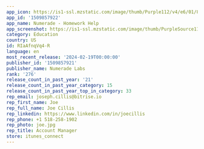 ```yaml
---
app_icon: https://is1-ssl.mzstatic.com/image/thumb/Purple112/v4/e6/01/85/e60185cc-4fec-db60-cd1f-0d06e731821e/AppIcon-0-0-1x_U007emarketing-0-10-0-85-220.png/1024x1024bb.png
app_id: '1509857922'
app_name: Numerade - Homework Help
app_screenshot: https://is1-ssl.mzstatic.com/image/thumb/PurpleSource116/v4/4e/d6/f7/4ed6f70f-54ae-ad9c-ae80-30a99041d43f/c4de9e64-05c3-4838-88d3-15ebbf1d7b2d_appstore_screen_1.jpg/1242x2208bb.png
category: Education
country: US
id: RIaAfnqVq4-R
language: en
most_recent_release: '2024-02-19T00:00:00'
publisher_id: '1509857921'
publisher_name: Numerade Labs
rank: '276'
release_count_in_past_year: '21'
release_count_in_past_year_category: 15
release_count_in_past_year_top_in_category: 33
rep_email: joseph.cillis@bitrise.io
rep_first_name: Joe
rep_full_name: Joe Cillis
rep_linkedin: https://www.linkedin.com/in/joecillis
rep_phone: +1 518-258-1902
rep_photo: joe.jpg
rep_title: Account Manager
store: itunes_connect
---
```


